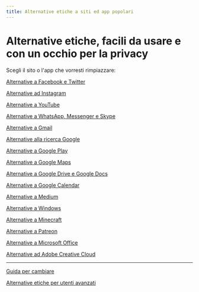 ```yaml
---
title: Alternative etiche a siti ed app popolari
---
```


# Alternative etiche, facili da usare e con un occhio per la privacy

Scegli il sito o l'app che vorresti rimpiazzare: 

[Alternative a Facebook e Twitter](facebook)

[Alternative ad Instagram](instagram)

[Alternative a YouTube](youtube)

[Alternative a WhatsApp, Messenger e Skype](whatsapp-skype)

[Alternative a Gmail](gmail)

[Alternative alla ricerca Google](ricerca-google)

[Alternative a Google Play](google-play)

[Alternative a Google Maps](google-maps)

[Alternative a Google Drive e Google Docs](google-drive-docs)

[Alternative a Google Calendar](google-calendar)

[Alternative a Medium](medium)

[Alternative a Windows](windows)

[Alternative a Minecraft](minecraft)

[Alternative a Patreon](patreon)

[Alternative a Microsoft Office](office)

[Alternative ad Adobe Creative Cloud](adobe-cc)

<hr/>

[Guida per cambiare](guida)

[Alternative etiche per utenti avanzati](utenti-avanzati)
